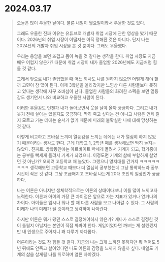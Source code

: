 # 2024.03.17
> 오늘은 많이 우울한 날이다.
> 물론 내일이 월요일이라서 우울한 것도 있다.
> 
> 그래도 우울한 진짜 이유는 유튜브로 개발자 취업 시장에 관한 영상을 봤기 때문이다.
> 2026년의 취업 시장이 어떨지는 아직 정해진 것은 아니다.
> 단지 나는 2024년의 개발자 취업 시장을 본 것 뿐이다.
> 그래도 우울했다.
> 
> 우리는 용암을 보면 뜨겁고 몸이 녹을 것 같다는 생각을 한다.
> 취업 시장도 지금 매우 어렵지 않은가?
> 때문에 취업 시장이 내가 졸업할 2026년에도 지금처럼 힘들 것 같다.
> 
> 그래서 앞으로 내가 졸업했을 때 어느 회사도 나를 원하지 않으면 어떻게 해야 할까 고민이 참 많이 된다.
> 이제 3학년을 올라갔지만 느낌상 다른 사람들보다 못하고 있다는 생각에 자꾸 조바심이 난다.
> 졸업한 사람들의 화려한 스펙을 보면 열등감도 생기면서 나와 비교하고 우울한 사람이 된다.
> 
> 이러한 우울감도 언젠가 내가 돌아보면서 웃을 날이 올까 궁금하다.
> 그리고 내가 웃기 전에 살아는 있을지도 궁금하다.
> 딱히 죽고 싶다는 건 아니고 사람은 언제 갈지 모르고 가는 데에는 순서가 없기 때문에 미래의 불확실한 나에 대해 망상하는 것 같다.
>
> 이렇게 비교하고 조바심 느끼며 열등감을 느끼는 데에는 내가 열심히 하지 않았기 때문이라는 생각도 한다.
> 근데 대학교 1, 2학년 때를 생각해보면 딱히 놀지는 않았다.
> 진짜로. 방학동안에는 아르바이트 빡세게 돌려서 기계가 되고, 학기중에는 공부를 빡세게 돌려서 기계가 되었으니.
> 이정도면 기계의 삶에 부합하게 살았던 것 아닌가?
> 오히려 고등학교 때 놀았다.
> 그랬으니 명지대를 간거지 ㅋㅋㅋㅋㅋㅋㅋㅋ
> 생각해보면 고등학교 때보다 더 열심히 공부했는데 그냥 통학하느라 공부 시간이 작은 것 같다.
> 그냥 조급해지고 조바심 나는게 20대 초반의 일상인가 궁금하다.
>
> 나는 어른은 아니지만 생체학적으로는 어른의 상태이다보니 이를 많이 느끼고자 노력한다.
> 어른과 아이의 가장 큰 차이점은 앞으로 가는 지표가 있거나 없거나의 차이다.
> 아이들은 입시나 뭐나 할 때 다른 사람을 보고 나아갈 수 있다.
> 그 사람의 미래가 나의 미래가 될 것이라고 생각하며 나아간다.
> 
> 하지만 어른은 뭐가 됐던 스스로 결정해야하지 않은가?
> 게다가 스스로 결정한 것이 틀릴지 아닐지는 본인이 직접 까봐야 한다.
> 게임이었다면 까보는 게 설렜겠지만 내 인생으로 주어지니 꽤 다루기 까다롭다.
>
> 어른이라는 것도 참 힘들 것 같다.
> 지금의 나는 크게 느끼진 못하지만 뭐 적어도 5년 뒤에도 안죽고 살아있다면 나도 어른의 감정을 느끼지 않을까 싶다.
> 내일도 기계의 삶을 살게될 나를 위로하며 얼른 자야겠다.
